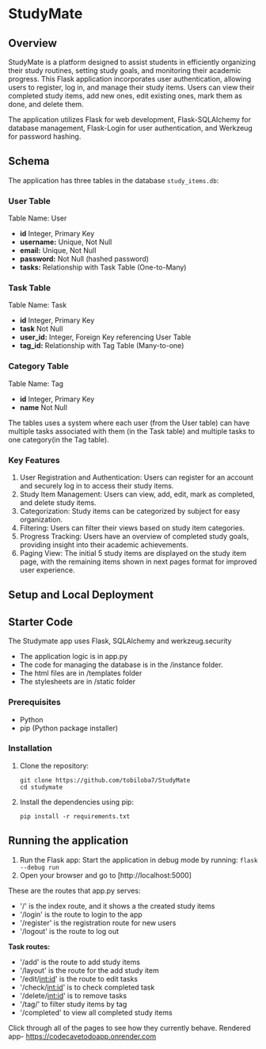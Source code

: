 # StudyMate

## Overview
StudyMate is a platform designed to assist students in efficiently organizing their study routines, setting study goals, and monitoring their academic progress. This Flask application incorporates user authentication, allowing users to register, log in, and manage their study items. Users can view their completed study items, add new ones, edit existing ones, mark them as done, and delete them.

The application utilizes Flask for web development, Flask-SQLAlchemy for database management, Flask-Login for user authentication, and Werkzeug for password hashing.


## Schema
The application has three tables in the database ``study_items.db``:

### User Table
Table Name: User

- **id** Integer, Primary Key
- **username:** Unique, Not Null
- **email:** Unique, Not Null
- **password:** Not Null (hashed password)
- **tasks:** Relationship with Task Table (One-to-Many)

### Task Table
Table Name: Task

- **id** Integer, Primary Key
- **task** Not Null
- **user_id:** Integer, Foreign Key referencing User Table
- **tag_id:** Relationship with Tag Table (Many-to-one)

### Category Table
Table Name: Tag

- **id** Integer, Primary Key
- **name** Not Null

The tables uses a system where each user (from the User table) can have multiple tasks associated with them (in the Task table) and multiple tasks to one category(in the Tag table).


### Key Features
1. User Registration and Authentication: Users can register for an account and securely log in to access their study items.
2. Study Item Management: Users can view, add, edit, mark as completed, and delete study items.
3. Categorization: Study items can be categorized by subject for easy organization.
4. Filtering: Users can filter their views based on study item categories.
5. Progress Tracking: Users have an overview of completed study goals, providing insight into their academic achievements.
6. Paging View: The initial 5 study items are displayed on the study item page, with the remaining items shown in next pages format for improved user experience.

## Setup and Local Deployment

## Starter Code
The Studymate app uses Flask, SQLAlchemy and werkzeug.security

- The application logic is in app.py
- The code for managing the database is in the /instance folder.
- The html files are in /templates folder
- The stylesheets are in /static folder

### Prerequisites
- Python
- pip (Python package installer)

### Installation
1. Clone the repository:

    ``````
    git clone https://github.com/tobiloba7/StudyMate
    cd studymate
    ``````

2. Install the dependencies using pip:

    ```pip install -r requirements.txt```

## Running the application

1. Run the Flask app: Start the application in debug mode by running:
    ```flask --debug run```
2. Open your browser and go to [http://localhost:5000]

These are the routes that app.py serves:

- '/' is the index route, and it shows a the created study items
- '/login' is the route to login to the app
- '/register' is the registration route for new users
- '/logout' is the route to log out

**Task routes:**
- '/add' is the route to add study items
- '/layout' is the route for the add study item
- '/edit/<int:id>' is the route to edit tasks
- '/check/<int:id>' is to check completed task
- '/delete/<int:id>' is to remove tasks
- '/tag/<tag>' to filter study items by tag
- '/completed' to view all completed study items 

Click through all of the pages to see how they currently behave.
Rendered app- https://codecavetodoapp.onrender.com
